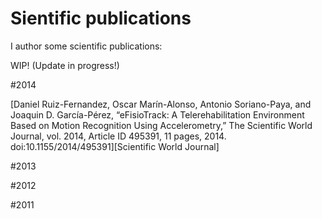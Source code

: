 Sientific publications
=======================

I author some scientific publications: 

WIP! (Update in progress!)

#2014

[Daniel Ruiz-Fernandez, Oscar Marín-Alonso, Antonio Soriano-Paya, and Joaquin D. García-Pérez, “eFisioTrack: A Telerehabilitation Environment Based on Motion Recognition Using Accelerometry,” The Scientific World Journal, vol. 2014, Article ID 495391, 11 pages, 2014. doi:10.1155/2014/495391][Scientific World Journal]

#2013


#2012


#2011

[2014-scientific-world-journal]: http://www.hindawi.com/journals/tswj/2014/495391/

